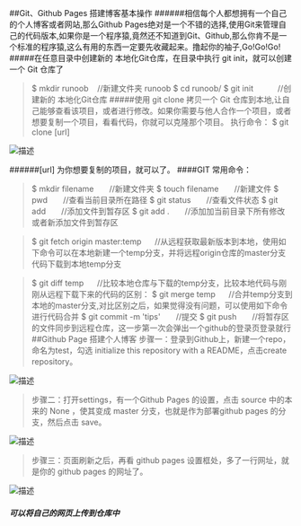 ##Git、Github Pages 搭建博客基本操作
######相信每个人都想拥有一个自己的个人博客或者网站,那么Github Pages绝对是一个不错的选择,使用Git来管理自己的代码版本,如果你是一个程序猿,竟然还不知道到Git、Github,那么你肯不是一个标准的程序猿,这么有用的东西一定要先收藏起来。撸起你的袖子,Go!Go!Go! 
#####在任意目录中创建新的 本地化Git仓库，在目录中执行 git init，就可以创建一个 Git 仓库了
>$ mkdir runoob     &nbsp;&nbsp;&nbsp;//新建文件夹 runoob 
>$ cd runoob/
$ git init &nbsp;&nbsp;&nbsp;&nbsp;&nbsp;&nbsp;&nbsp;&nbsp;&nbsp;&nbsp;//创建新的 本地化Git仓库
#####使用 git clone 拷贝一个 Git 仓库到本地,让自己能够查看该项目，或者进行修改。如果你需要与他人合作一个项目，或者想要复制一个项目，看看代码，你就可以克隆那个项目。 执行命令：
>$ git clone [url]

![描述](https://clearself.github.io/fly/markdown/image/gitClone.png "图片描述")

######[url] 为你想要复制的项目，就可以了。
####GIT 常用命令：
>$ mkdir filename   &nbsp;&nbsp;&nbsp;&nbsp;&nbsp;&nbsp;//新建文件夹
>$ touch filename     &nbsp;&nbsp;&nbsp;&nbsp;&nbsp;&nbsp;//新建文件
>$ pwd   &nbsp;&nbsp;&nbsp;&nbsp;&nbsp;&nbsp;//查看当前目录所在路径
>$ git status  &nbsp;&nbsp;&nbsp;&nbsp;&nbsp;&nbsp;//查看文件状态
>$ git add   &nbsp;&nbsp;&nbsp;&nbsp;&nbsp;&nbsp;//添加文件到暂存区
>$ git add . &nbsp;&nbsp;&nbsp;&nbsp;&nbsp;&nbsp;//添加加当前目录下所有修改或者新添加文件到暂存区

>$ git fetch origin master:temp&nbsp;&nbsp;&nbsp;&nbsp;&nbsp;&nbsp;//从远程获取最新版本到本地，使用如下命令可以在本地新建一个temp分支，并将远程origin仓库的master分支代码下载到本地temp分支


>$ git diff temp&nbsp;&nbsp;&nbsp;&nbsp;&nbsp;&nbsp;//比较本地仓库与下载的temp分支，比较本地代码与刚刚从远程下载下来的代码的区别：
>$ git merge temp&nbsp;&nbsp;&nbsp;&nbsp;&nbsp;&nbsp;//合并temp分支到本地的master分支,对比区别之后，如果觉得没有问题，可以使用如下命令进行代码合并
>$ git commit -m 'tips'   &nbsp;&nbsp;&nbsp;&nbsp;&nbsp;&nbsp;//提交
>$ git push  &nbsp;&nbsp;&nbsp;&nbsp;&nbsp;&nbsp;//将暂存区的文件同步到远程仓库，这一步第一次会弹出一个github的登录页登录就行
##Github Page 搭建个人博客
>步骤一：登录到Github上，新建一个repo，命名为test，勾选 initialize this repository with a README，点击create repository。

![描述](http://images2015.cnblogs.com/blog/903320/201603/903320-20160305134947346-1921005167.png "图片描述")
>步骤二：打开settings，有一个Github Pages 的设置，点击 source 中的本来的 None ，使其变成 master 分支，也就是作为部署github pages 的分支，然后点击 save。

![描述](http://images2015.cnblogs.com/blog/903320/201701/903320-20170115212404385-1979000093.png "图片描述")
>步骤三：页面刷新之后，再看 github pages 设置框处，多了一行网址，就是你的 github pages 的网址了。

![描述](http://images2015.cnblogs.com/blog/903320/201701/903320-20170115213630338-44375750.png "图片描述")

##### 可以将自己的网页上传到仓库中